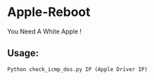 # Apple-Reboot
You Need  A White Apple !

## Usage:

```
Python check_icmp_dos.py IP (Apple Driver IP)

```
